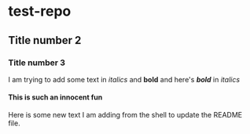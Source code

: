 # test-repo
## Title number 2
### Title number 3

I am trying to add some text in *italics* and **bold** and here's ***bold*** in *italics*
#### This is such an innocent fun
Here is some new text I am adding from the shell to update the README file.
